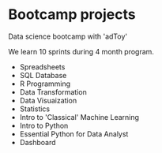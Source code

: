 # Bootcamp projects

Data science bootcamp with 'adToy'

We learn 10 sprints during 4 month program.

- Spreadsheets
- SQL Database
- R Programming
- Data Transformation
- Data Visuaization
- Statistics
- Intro to 'Classical' Machine Learning
- Intro to Python
- Essential Python for Data Analyst
- Dashboard
